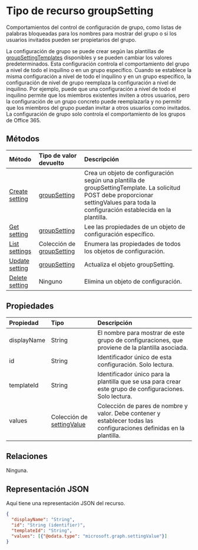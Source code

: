 # <a name="groupsetting-resource-type"></a>Tipo de recurso groupSetting

Comportamientos del control de configuración de grupo, como listas de palabras bloqueadas para los nombres para mostrar del grupo o si los usuarios invitados pueden ser propietarios del grupo.

La configuración de grupo se puede crear según las plantillas de [groupSettingTemplates](groupSettingTemplate.md) disponibles y se pueden cambiar los valores predeterminados. Esta configuración controla el comportamiento del grupo a nivel de todo el inquilino o en un grupo específico. Cuando se establece la misma configuración a nivel de todo el inquilino y en un grupo específico, la configuración de nivel de grupo reemplaza la configuración a nivel de inquilino.  Por ejemplo, puede que una configuración a nivel de todo el inquilino permite que los miembros existentes inviten a otros usuarios, pero la configuración de un grupo concreto puede reemplazarla y no permitir que los miembros del grupo puedan invitar a otros usuarios como invitados. La configuración de grupo solo controla el comportamiento de los grupos de Office 365.

## <a name="methods"></a>Métodos

| Método | Tipo de valor devuelto | Descripción |
|:---------------|:--------|:----------|
|[Create setting](../api/groupsetting_post_groupsettings.md) | [groupSetting](groupsetting.md) |Crea un objeto de configuración según una plantilla de groupSettingTemplate. La solicitud POST debe proporcionar settingValues para toda la configuración establecida en la plantilla. |
|[Get setting](../api/groupsetting_get.md) | [groupSetting](groupsetting.md) | Lee las propiedades de un objeto de configuración específico. |
|[List settings](../api/groupsetting_list.md) | Colección de [groupSetting](groupsetting.md) | Enumera las propiedades de todos los objetos de configuración. |
|[Update setting](../api/groupsetting_update.md) | [groupSetting](groupsetting.md) | Actualiza el objeto groupSetting. |
|[Delete setting](../api/groupsetting_delete.md) | Ninguno | Elimina un objeto de configuración. |

## <a name="properties"></a>Propiedades

| Propiedad | Tipo | Descripción |
|:---------------|:--------|:----------|
|displayName|String| El nombre para mostrar de este grupo de configuraciones, que proviene de la plantilla asociada. |
|id|String| Identificador único de esta configuración. Solo lectura. |
|templateId|String| Identificador único para la plantilla que se usa para crear este grupo de configuraciones. Solo lectura. |
|values|Colección de [settingValue](settingvalue.md)| Colección de pares de nombre y valor. Debe contener y establecer todas las configuraciones definidas en la plantilla. |

## <a name="relationships"></a>Relaciones

Ninguna.

## <a name="json-representation"></a>Representación JSON

Aquí tiene una representación JSON del recurso.

<!-- {
  "blockType": "resource",
  "optionalProperties": [

  ],
  "@odata.type": "microsoft.graph.groupSetting"
}-->

```json
{
  "displayName": "String",
  "id": "String (identifier)",
  "templateId": "String",
  "values": [{"@odata.type": "microsoft.graph.settingValue"}]
}

```


<!-- uuid: 8fcb5dbc-d5aa-4681-8e31-b001d5168d79
2015-10-25 14:57:30 UTC -->
<!-- {
  "type": "#page.annotation",
  "description": "groupSetting resource",
  "keywords": "",
  "section": "documentation",
  "tocPath": ""
}-->